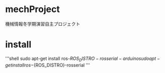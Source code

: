 # mechProject
機械情報冬学期演習自主プロジェクト

# install
'''shell
sudo apt-get install ros-${ROS_DISTRO}-rosserial-arduino
sudo apt-get install ros-${ROS_DISTRO}-rosserial
'''
